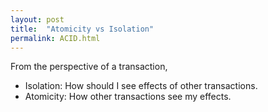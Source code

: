 ```yaml
---
layout: post
title:  "Atomicity vs Isolation"
permalink: ACID.html
---
```


From the perspective of a transaction,

* Isolation: How should I see effects of other transactions.
* Atomicity: How other transactions see my effects.
